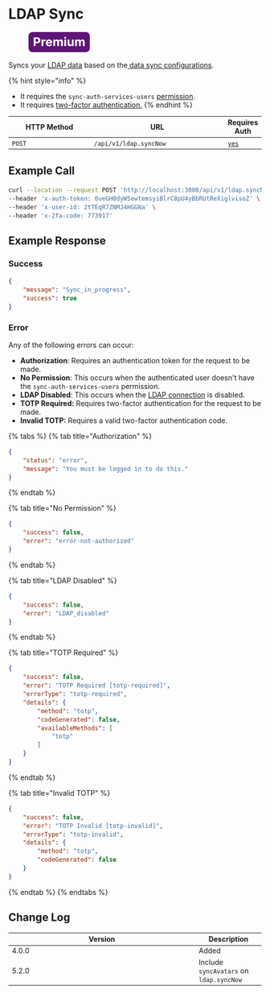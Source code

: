 # LDAP Sync

<figure><img src="../../../../../../.gitbook/assets/Premium.svg" alt=""><figcaption></figcaption></figure>

Syncs your [LDAP data](https://docs.rocket.chat/use-rocket.chat/workspace-administration/settings/ldap) based on the[ data sync configurations](https://docs.rocket.chat/use-rocket.chat/workspace-administration/settings/ldap/ldap-data-sync-settings).

{% hint style="info" %}
* It requires the `sync-auth-services-users` [permission](https://docs.rocket.chat/use-rocket.chat/workspace-administration/permissions).
* It requires [two-factor authentication.](../../authentication-endpoints/rest-two-factor-authentication.md#calling-an-endpoint-with-two-factor)
{% endhint %}

<table><thead><tr><th width="163">HTTP Method</th><th width="268">URL</th><th>Requires Auth</th></tr></thead><tbody><tr><td><code>POST</code></td><td><code>/api/v1/ldap.syncNow</code></td><td><a href="../../authentication-endpoints/"><code>yes</code></a></td></tr></tbody></table>

## Example Call

```bash
curl --location --request POST 'http://localhost:3000/api/v1/ldap.syncNow' \
--header 'x-auth-token: 0ueGH0dyW5ewtemsyiBlrC8pU4yBbRUtReXiglvisoZ' \
--header 'x-user-id: 2tTEqR7ZNMJ4HGGNa' \
--header 'x-2fa-code: 773917'
```

## Example Response

### Success

```json
{
    "message": "Sync_in_progress",
    "success": true
}
```

### Error

Any of the following errors can occur:

* **Authorization**: Requires an authentication token for the request to be made.
* **No Permission**: This occurs when the authenticated user doesn't have the `sync-auth-services-users` permission.
* **LDAP Disabled**: This occurs when the [LDAP connection](https://docs.rocket.chat/use-rocket.chat/workspace-administration/settings/ldap/ldap-connection-setting) is disabled.
* **TOTP Required:** Requires two-factor authentication for the request to be made.
* **Invalid TOTP:** Requires a valid two-factor authentication code.

{% tabs %}
{% tab title="Authorization" %}
```json
{
    "status": "error",
    "message": "You must be logged in to do this."
}
```
{% endtab %}

{% tab title="No Permission" %}
```json
{
    "success": false,
    "error": "error-not-authorized"
}
```
{% endtab %}

{% tab title="LDAP Disabled" %}
```json
{
    "success": false,
    "error": "LDAP_disabled"
}
```
{% endtab %}

{% tab title="TOTP Required" %}
```json
{
    "success": false,
    "error": "TOTP Required [totp-required]",
    "errorType": "totp-required",
    "details": {
        "method": "totp",
        "codeGenerated": false,
        "availableMethods": [
            "totp"
        ]
    }
}
```
{% endtab %}

{% tab title="Invalid TOTP" %}
```json
{
    "success": false,
    "error": "TOTP Invalid [totp-invalid]",
    "errorType": "totp-invalid",
    "details": {
        "method": "totp",
        "codeGenerated": false
    }
}
```
{% endtab %}
{% endtabs %}

## Change Log

<table><thead><tr><th width="358">Version</th><th>Description</th></tr></thead><tbody><tr><td>4.0.0</td><td>Added</td></tr><tr><td>5.2.0</td><td>Include <code>syncAvatars</code> on <code>ldap.syncNow</code></td></tr></tbody></table>
